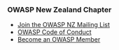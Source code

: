 ### OWASP New Zealand Chapter
* [Join the OWASP NZ Mailing List](https://groups.google.com/a/owasp.org/forum/#!forum/new-zealand-chapter)
* [OWASP Code of Conduct](www-policy/operational/code-of-conduct.html)
* [Become an OWASP Member](/membership)

